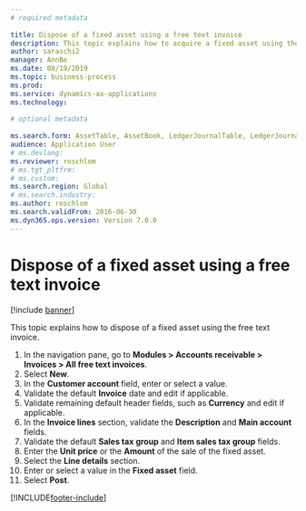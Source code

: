 ```yaml
--- 
# required metadata 
 
title: Dispose of a fixed asset using a free text invoice
description: This topic explains how to acquire a fixed asset using the acquisition proposal in the Fixed assets journal. 
author: saraschi2
manager: AnnBe 
ms.date: 08/19/2019
ms.topic: business-process 
ms.prod:  
ms.service: dynamics-ax-applications 
ms.technology:  
 
# optional metadata 
 
ms.search.form: AssetTable, AssetBook, LedgerJournalTable, LedgerJournalTransAsset, SysQueryForm   
audience: Application User 
# ms.devlang:  
ms.reviewer: roschlom
# ms.tgt_pltfrm:  
# ms.custom:  
ms.search.region: Global
# ms.search.industry: 
ms.author: roschlom
ms.search.validFrom: 2016-06-30 
ms.dyn365.ops.version: Version 7.0.0 
---
```

# Dispose of a fixed asset using a free text invoice

[!include [banner](../../includes/banner.md)]

This topic explains how to dispose of a fixed asset using the free text invoice.

1. In the navigation pane, go to **Modules > Accounts receivable > Invoices > All free text invoices**.
2. Select **New**.
3. In the **Customer account** field, enter or select a value.
4. Validate the default **Invoice** date and edit if applicable.
5. Validate remaining default header fields, such as **Currency** and edit if applicable.
6. In the **Invoice lines** section, validate the **Description** and **Main account** fields.
7. Validate the default **Sales tax group** and **Item sales tax group** fields.
8. Enter the **Unit price** or the **Amount** of the sale of the fixed asset.
9. Select the **Line details** section.  
10. Enter or select a value in the **Fixed asset** field.
11. Select **Post**. 



[!INCLUDE[footer-include](../../../includes/footer-banner.md)]